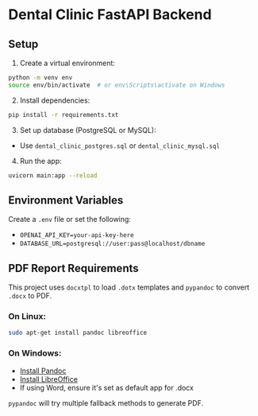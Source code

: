 # Dental Clinic FastAPI Backend

## Setup

1. Create a virtual environment:
```bash
python -m venv env
source env/bin/activate  # or env\Scripts\activate on Windows
```

2. Install dependencies:
```bash
pip install -r requirements.txt
```

3. Set up database (PostgreSQL or MySQL):
- Use `dental_clinic_postgres.sql` or `dental_clinic_mysql.sql`

4. Run the app:
```bash
uvicorn main:app --reload
```

## Environment Variables

Create a `.env` file or set the following:
- `OPENAI_API_KEY=your-api-key-here`
- `DATABASE_URL=postgresql://user:pass@localhost/dbname`

## PDF Report Requirements

This project uses `docxtpl` to load `.dotx` templates and `pypandoc` to convert `.docx` to PDF.

### On Linux:
```bash
sudo apt-get install pandoc libreoffice
```

### On Windows:
- [Install Pandoc](https://pandoc.org/installing.html)
- [Install LibreOffice](https://www.libreoffice.org/download/download/)
- If using Word, ensure it's set as default app for .docx

`pypandoc` will try multiple fallback methods to generate PDF.
